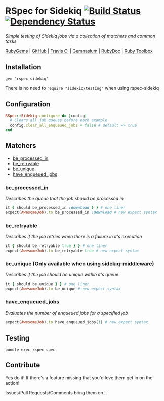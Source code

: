 # RSpec for Sidekiq [![Build Status][travis_ci_build_status]][travis_ci][![Dependency Status][gemnasium_dependency_status]][gemnasium]
*Simple testing of Sidekiq jobs via a collection of matchers and common tasks*

[RubyGems][ruby_gems] | [GitHub][github] | [Travis CI][travis_ci] | [Gemnasium][gemnasium] | [RubyDoc][ruby_doc] | [Ruby Toolbox][ruby_toolbox] 

## Installation
```
gem "rspec-sidekiq"
```
There is no need to ```require "sidekiq/testing"``` when using rspec-sidekiq

## Configuration
```ruby
RSpec::Sidekiq.configure do |config|
  # Clears all job queues before each example
  config.clear_all_enqueued_jobs = false # default => true
end
```

## Matchers
* [be_processed_in](#be_processed_in)
* [be_retryable](#be_retryable)
* [be_unique](#be_unique)
* [have_enqueued_jobs](#have_enqueued_jobs)

### be_processed_in
*Describes the queue that the job should be processed in*
```ruby
it { should be_processed_in :download } } # one liner
expect(AwesomeJob).to be_processed_in :download # new expect syntax
```

### be_retryable
*Describes if the job retries when there is a failure in it's execution*
```ruby
it { should be_retryable true } } # one liner
expect(AwesomeJob).to be_retryable true # new expect syntax
```

### be_unique (Only available when using [sidekiq-middleware](https://github.com/krasnoukhov/sidekiq-middleware))
*Describes if the job should be unique within it's queue*
```ruby
it { should be_unique } } # one liner
expect(AwesomeJob).to be_unique # new expect syntax
```

### have_enqueued_jobs
*Evaluates the number of enqueued jobs for a specified job*
```ruby
expect(AwesomeJob).to have_enqueued_jobs(1) # new expect syntax
```

## Testing
```bundle exec rspec spec```

## Contribute
Yes do it! If there's a feature missing that you'd love them get in on the action!

Issues/Pull Requests/Comments bring them on...

[ruby_gems]: http://rubygems.org/gems/rspec-sidekiq
[ruby_toolbox]: http://www.ruby-toolbox.com/projects/rspec-sidekiq
[github]: http://github.com/philostler/rspec-sidekiq
[travis_ci]: http://travis-ci.org/philostler/rspec-sidekiq
[travis_ci_build_status]: https://secure.travis-ci.org/philostler/rspec-sidekiq.png
[gemnasium]: https://gemnasium.com/philostler/rspec-sidekiq
[gemnasium_dependency_status]: https://gemnasium.com/philostler/rspec-sidekiq.png
[ruby_doc]: http://rubydoc.info/github/philostler/rspec-sidekiq/master/frames